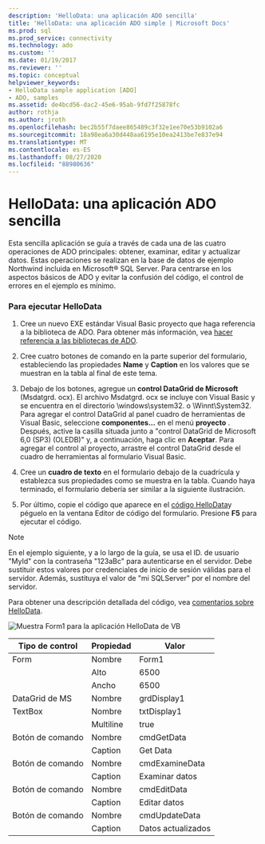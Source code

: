 ```yaml
---
description: 'HelloData: una aplicación ADO sencilla'
title: 'HelloData: una aplicación ADO simple | Microsoft Docs'
ms.prod: sql
ms.prod_service: connectivity
ms.technology: ado
ms.custom: ''
ms.date: 01/19/2017
ms.reviewer: ''
ms.topic: conceptual
helpviewer_keywords:
- HelloData sample application [ADO]
- ADO, samples
ms.assetid: de4bcd56-dac2-45e6-95ab-9fd7f25878fc
author: rothja
ms.author: jroth
ms.openlocfilehash: bec2b55f7daee865489c3f32e1ee70e53b9102a6
ms.sourcegitcommit: 18a98ea6a30d448aa6195e10ea2413be7e837e94
ms.translationtype: MT
ms.contentlocale: es-ES
ms.lasthandoff: 08/27/2020
ms.locfileid: "88980636"
---
```

# <a name="hellodata-a-simple-ado-application"></a>HelloData: una aplicación ADO sencilla
Esta sencilla aplicación se guía a través de cada una de las cuatro operaciones de ADO principales: obtener, examinar, editar y actualizar datos. Estas operaciones se realizan en la base de datos de ejemplo Northwind incluida en Microsoft® SQL Server. Para centrarse en los aspectos básicos de ADO y evitar la confusión del código, el control de errores en el ejemplo es mínimo.  
  
### <a name="to-run-hellodata"></a>Para ejecutar HelloData  
  
1.  Cree un nuevo EXE estándar Visual Basic proyecto que haga referencia a la biblioteca de ADO. Para obtener más información, vea [hacer referencia a las bibliotecas de ADO](../referencing-the-ado-libraries.md).  
  
2.  Cree cuatro botones de comando en la parte superior del formulario, estableciendo las propiedades **Name** y **Caption** en los valores que se muestran en la tabla al final de este tema.  
  
3.  Debajo de los botones, agregue un **control DataGrid de Microsoft** (Msdatgrd. ocx). El archivo Msdatgrd. ocx se incluye con Visual Basic y se encuentra en el directorio \windows\system32. o \Winnt\System32. Para agregar el control DataGrid al panel cuadro de herramientas de Visual Basic, seleccione **componentes...** en el menú **proyecto** . Después, active la casilla situada junto a "control DataGrid de Microsoft 6,0 (SP3) (OLEDB)" y, a continuación, haga clic en **Aceptar**. Para agregar el control al proyecto, arrastre el control DataGrid desde el cuadro de herramientas al formulario Visual Basic.  
  
4.  Cree un **cuadro de texto** en el formulario debajo de la cuadrícula y establezca sus propiedades como se muestra en la tabla. Cuando haya terminado, el formulario debería ser similar a la siguiente ilustración.  
  
5.  Por último, copie el código que aparece en el [código HelloData](./hellodata-code.md)y péguelo en la ventana Editor de código del formulario. Presione **F5** para ejecutar el código.  
  
> [!NOTE]
>  En el ejemplo siguiente, y a lo largo de la guía, se usa el ID. de usuario "MyId" con la contraseña "123aBc" para autenticarse en el servidor. Debe sustituir estos valores por credenciales de inicio de sesión válidas para el servidor. Además, sustituya el valor de "mi SQLServer" por el nombre del servidor.  
  
 Para obtener una descripción detallada del código, vea [comentarios sobre HelloData](./comments-on-hellodata.md).  
  
 ![Muestra Form1 para la aplicación HelloData de VB](../../../ado/guide/data/media/hellodata.gif "HelloData")  
  
|Tipo de control|Propiedad|Valor|  
|------------------|--------------|-----------|  
|Form|Nombre|Form1|  
||Alto|6500|  
||Ancho|6500|  
|DataGrid de MS|Nombre|grdDisplay1|  
|TextBox|Nombre|txtDisplay1|  
||Multiline|true|  
|Botón de comando|Nombre|cmdGetData|  
||Caption|Get Data|  
|Botón de comando|Nombre|cmdExamineData|  
||Caption|Examinar datos|  
|Botón de comando|Nombre|cmdEditData|  
||Caption| Editar datos|  
|Botón de comando|Nombre|cmdUpdateData|  
||Caption|Datos actualizados|